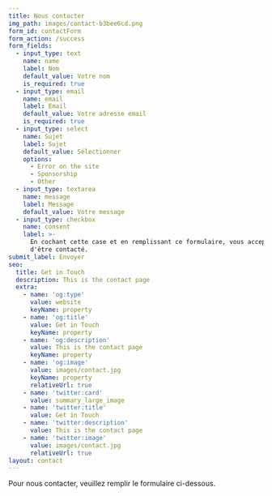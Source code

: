 ```yaml
---
title: Nous contacter
img_path: images/contact-b3bee6cd.png
form_id: contactForm
form_action: /success
form_fields:
  - input_type: text
    name: name
    label: Nom
    default_value: Votre nom
    is_required: true
  - input_type: email
    name: email
    label: Email
    default_value: Votre adresse email
    is_required: true
  - input_type: select
    name: Sujet
    label: Sujet
    default_value: Sélectionner
    options:
      - Error on the site
      - Sponsorship
      - Other
  - input_type: textarea
    name: message
    label: Message
    default_value: Votre message
  - input_type: checkbox
    name: consent
    label: >-
      En cochant cette case et en remplissant ce formulaire, vous acceptez
      d'être contacté.
submit_label: Envoyer
seo:
  title: Get in Touch
  description: This is the contact page
  extra:
    - name: 'og:type'
      value: website
      keyName: property
    - name: 'og:title'
      value: Get in Touch
      keyName: property
    - name: 'og:description'
      value: This is the contact page
      keyName: property
    - name: 'og:image'
      value: images/contact.jpg
      keyName: property
      relativeUrl: true
    - name: 'twitter:card'
      value: summary_large_image
    - name: 'twitter:title'
      value: Get in Touch
    - name: 'twitter:description'
      value: This is the contact page
    - name: 'twitter:image'
      value: images/contact.jpg
      relativeUrl: true
layout: contact
---
```

Pour nous contacter, veuillez remplir le formulaire ci-dessous.
